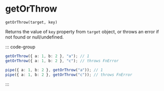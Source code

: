 # getOrThrow

`getOrThrow(target, key)`

Returns the value of `key` property from `target` object, or throws an error if not found or null/undefined.

::: code-group

```ts [data-first]
getOrThrow({ a: 1, b: 2 }, "a"); // 1
getOrThrow({ a: 1, b: 2 }, "c"); // throws FnError
```

```ts [data-last]
pipe({ a: 1, b: 2 }, getOrThrow("a")); // 1
pipe({ a: 1, b: 2 }, getOrThrow("c")); // throws FnError
```

:::
